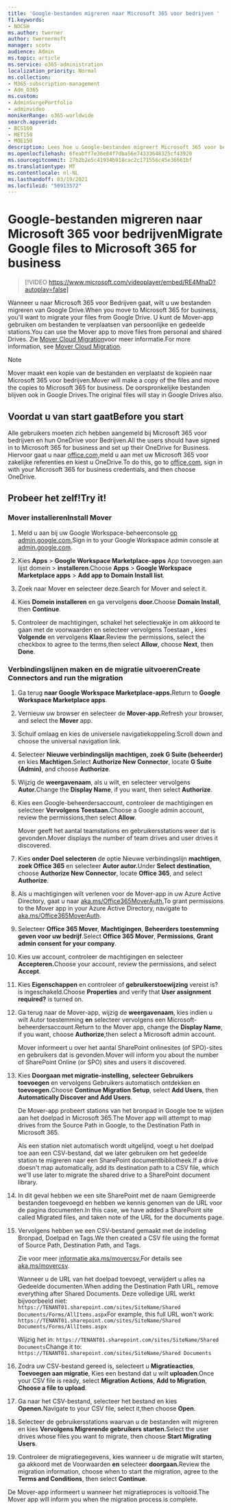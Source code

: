 ```yaml
---
title: 'Google-bestanden migreren naar Microsoft 365 voor bedrijven '
f1.keywords:
- NOCSH
ms.author: twerner
author: twernermsft
manager: scotv
audience: Admin
ms.topic: article
ms.service: o365-administration
localization_priority: Normal
ms.collection:
- M365-subscription-management
- Adm_O365
ms.custom:
- AdminSurgePortfolio
- adminvideo
monikerRange: o365-worldwide
search.appverid:
- BCS160
- MET150
- MOE150
description: Lees hoe u Google-bestanden migreert Microsoft 365 voor bedrijven met behulp van Mover.
ms.openlocfilehash: 6feabff7e36e84f7dba56e74333648325cf43920
ms.sourcegitcommit: 27b2b2e5c41934b918cac2c171556c45e36661bf
ms.translationtype: MT
ms.contentlocale: nl-NL
ms.lasthandoff: 03/19/2021
ms.locfileid: "50913572"
---
```

# <a name="migrate-google-files-to-microsoft-365-for-business"></a><span data-ttu-id="46524-103">Google-bestanden migreren naar Microsoft 365 voor bedrijven</span><span class="sxs-lookup"><span data-stu-id="46524-103">Migrate Google files to Microsoft 365 for business</span></span> 

> [!VIDEO https://www.microsoft.com/videoplayer/embed/RE4MhaD?autoplay=false]

<span data-ttu-id="46524-104">Wanneer u naar Microsoft 365 voor Bedrijven gaat, wilt u uw bestanden migreren van Google Drive.</span><span class="sxs-lookup"><span data-stu-id="46524-104">When you move to Microsoft 365 for business, you'll want to migrate your files from Google Drive.</span></span> <span data-ttu-id="46524-105">U kunt de Mover-app gebruiken om bestanden te verplaatsen van persoonlijke en gedeelde stations.</span><span class="sxs-lookup"><span data-stu-id="46524-105">You can use the Mover app to move files from personal and shared Drives.</span></span> <span data-ttu-id="46524-106">Zie [Mover Cloud Migration](/sharepointmigration/mover-plan-migration)voor meer informatie.</span><span class="sxs-lookup"><span data-stu-id="46524-106">For more information, see [Mover Cloud Migration](/sharepointmigration/mover-plan-migration).</span></span>

> [!NOTE]
> <span data-ttu-id="46524-107">Mover maakt een kopie van de bestanden en verplaatst de kopieën naar Microsoft 365 voor bedrijven.</span><span class="sxs-lookup"><span data-stu-id="46524-107">Mover will make a copy of the files and move the copies to Microsoft 365 for business.</span></span> <span data-ttu-id="46524-108">De oorspronkelijke bestanden blijven ook in Google Drives.</span><span class="sxs-lookup"><span data-stu-id="46524-108">The original files will stay in Google Drives also.</span></span>

## <a name="before-you-start"></a><span data-ttu-id="46524-109">Voordat u van start gaat</span><span class="sxs-lookup"><span data-stu-id="46524-109">Before you start</span></span>

<span data-ttu-id="46524-110">Alle gebruikers moeten zich hebben aangemeld bij Microsoft 365 voor bedrijven en hun OneDrive voor Bedrijven.</span><span class="sxs-lookup"><span data-stu-id="46524-110">All the users should have signed in to Microsoft 365 for business and set up their OneDrive for Business.</span></span> <span data-ttu-id="46524-111">Hiervoor gaat u naar [office.com,](https://office.com)meld u aan met uw Microsoft 365 voor zakelijke referenties en kiest u OneDrive.</span><span class="sxs-lookup"><span data-stu-id="46524-111">To do this, go to [office.com](https://office.com), sign in with your Microsoft 365 for business credentials, and then choose OneDrive.</span></span>

## <a name="try-it"></a><span data-ttu-id="46524-112">Probeer het zelf!</span><span class="sxs-lookup"><span data-stu-id="46524-112">Try it!</span></span>

### <a name="install-mover"></a><span data-ttu-id="46524-113">Mover installeren</span><span class="sxs-lookup"><span data-stu-id="46524-113">Install Mover</span></span>

1. <span data-ttu-id="46524-114">Meld u aan bij uw Google Workspace-beheerconsole [op admin.google.com.](https://admin.google.com)</span><span class="sxs-lookup"><span data-stu-id="46524-114">Sign in to your Google Workspace admin console at [admin.google.com](https://admin.google.com).</span></span>

1. <span data-ttu-id="46524-115">Kies **Apps**  >  **Google Workspace Marketplace-apps** App toevoegen aan lijst domein  >  **installeren**.</span><span class="sxs-lookup"><span data-stu-id="46524-115">Choose **Apps** > **Google Workspace Marketplace apps** > **Add app to Domain Install list**.</span></span>

1. <span data-ttu-id="46524-116">Zoek naar Mover en selecteer deze.</span><span class="sxs-lookup"><span data-stu-id="46524-116">Search for Mover and select it.</span></span>

1. <span data-ttu-id="46524-117">Kies **Domein installeren** en ga vervolgens **door.**</span><span class="sxs-lookup"><span data-stu-id="46524-117">Choose **Domain Install**, then **Continue**.</span></span>

1. <span data-ttu-id="46524-118">Controleer de machtigingen, schakel het selectievakje in om akkoord te gaan met de voorwaarden en selecteer vervolgens Toestaan **,** kies **Volgende** en vervolgens **Klaar.**</span><span class="sxs-lookup"><span data-stu-id="46524-118">Review the permissions, select the checkbox to agree to the terms,then select **Allow**, choose **Next**, then **Done**.</span></span>

### <a name="create-connectors-and-run-the-migration"></a><span data-ttu-id="46524-119">Verbindingslijnen maken en de migratie uitvoeren</span><span class="sxs-lookup"><span data-stu-id="46524-119">Create Connectors and run the migration</span></span>

1. <span data-ttu-id="46524-120">Ga terug **naar Google Workspace Marketplace-apps.**</span><span class="sxs-lookup"><span data-stu-id="46524-120">Return to **Google Workspace Marketplace apps**.</span></span>
1. <span data-ttu-id="46524-121">Vernieuw uw browser en selecteer de **Mover-app.**</span><span class="sxs-lookup"><span data-stu-id="46524-121">Refresh your browser, and select the **Mover** app.</span></span>
1. <span data-ttu-id="46524-122">Schuif omlaag en kies de universele navigatiekoppeling.</span><span class="sxs-lookup"><span data-stu-id="46524-122">Scroll down and choose the universal navigation link.</span></span>
1. <span data-ttu-id="46524-123">Selecteer **Nieuwe verbindingslijn machtigen,** **zoek G Suite (beheerder)** en kies **Machtigen.**</span><span class="sxs-lookup"><span data-stu-id="46524-123">Select **Authorize New Connector**, locate **G Suite (Admin)**, and choose **Authorize**.</span></span>
1. <span data-ttu-id="46524-124">Wijzig de **weergavenaam**, als u wilt, en selecteer vervolgens **Autor.**</span><span class="sxs-lookup"><span data-stu-id="46524-124">Change the **Display Name**, if you want, then select **Authorize**.</span></span>
1. <span data-ttu-id="46524-125">Kies een Google-beheerdersaccount, controleer de machtigingen en selecteer **Vervolgens Toestaan.**</span><span class="sxs-lookup"><span data-stu-id="46524-125">Choose a Google admin account, review the permissions,then select **Allow**.</span></span>

    <span data-ttu-id="46524-126">Mover geeft het aantal teamstations en gebruikersstations weer dat is gevonden.</span><span class="sxs-lookup"><span data-stu-id="46524-126">Mover displays the number of team drives and user drives it discovered.</span></span> 

1. <span data-ttu-id="46524-127">Kies **onder Doel selecteren** de optie Nieuwe verbindingslijn **machtigen**, **zoek Office 365** en selecteer **Autor autor.**</span><span class="sxs-lookup"><span data-stu-id="46524-127">Under **Select destination**, choose **Authorize New Connector**, locate **Office 365**, and select **Authorize**.</span></span>
1. <span data-ttu-id="46524-128">Als u machtigingen wilt verlenen voor de Mover-app in uw Azure Active Directory, gaat u naar [aka.ms/Office365MoverAuth.](https://aka.ms/Office365MoverAuth)</span><span class="sxs-lookup"><span data-stu-id="46524-128">To grant permissions to the Mover app in your Azure Active Directory, navigate to [aka.ms/Office365MoverAuth](https://aka.ms/Office365MoverAuth).</span></span>
1. <span data-ttu-id="46524-129">Selecteer **Office 365 Mover**, **Machtigingen**, **Beheerders toestemming geven voor uw bedrijf**.</span><span class="sxs-lookup"><span data-stu-id="46524-129">Select **Office 365 Mover**, **Permissions**, **Grant admin consent for your company**.</span></span>
1. <span data-ttu-id="46524-130">Kies uw account, controleer de machtigingen en selecteer **Accepteren.**</span><span class="sxs-lookup"><span data-stu-id="46524-130">Choose your account, review the permissions, and select **Accept**.</span></span>
1. <span data-ttu-id="46524-131">Kies **Eigenschappen** en controleer of **gebruikerstoewijzing** vereist is? is ingeschakeld.</span><span class="sxs-lookup"><span data-stu-id="46524-131">Choose **Properties** and verify that **User assignment required?** is turned on.</span></span>
1. <span data-ttu-id="46524-132">Ga terug naar de Mover-app, wijzig de **weergavenaam**, kies indien u wilt Autor toestemming **en** selecteer vervolgens een Microsoft-beheerdersaccount.</span><span class="sxs-lookup"><span data-stu-id="46524-132">Return to the Mover app, change the **Display Name**, if you want, choose **Authorize**,then select a Microsoft admin account.</span></span>

    <span data-ttu-id="46524-133">Mover informeert u over het aantal SharePoint onlinesites (of SPO)-sites en gebruikers dat is gevonden.</span><span class="sxs-lookup"><span data-stu-id="46524-133">Mover will inform you about the number of SharePoint Online (or SPO) sites and users it discovered.</span></span>
1. <span data-ttu-id="46524-134">Kies **Doorgaan met migratie-instelling,** **selecteer Gebruikers toevoegen** en vervolgens Gebruikers automatisch ontdekken en **toevoegen.**</span><span class="sxs-lookup"><span data-stu-id="46524-134">Choose **Continue Migration Setup**, select **Add Users**, then **Automatically Discover and Add Users**.</span></span>

    <span data-ttu-id="46524-135">De Mover-app probeert stations van het bronpad in Google toe te wijden aan het doelpad in Microsoft 365.</span><span class="sxs-lookup"><span data-stu-id="46524-135">The Mover app will attempt to map drives from the Source Path in Google, to the Destination Path in Microsoft 365.</span></span> 

    <span data-ttu-id="46524-136">Als een station niet automatisch wordt uitgelijnd, voegt u het doelpad toe aan een CSV-bestand, dat we later gebruiken om het gedeelde station te migreren naar een SharePoint documentbibliotheek.</span><span class="sxs-lookup"><span data-stu-id="46524-136">If a drive doesn't map automatically, add its destination path to a CSV file, which we'll use later to migrate the shared drive to a SharePoint document library.</span></span> 

1. <span data-ttu-id="46524-137">In dit geval hebben we een site SharePoint met de naam Gemigreerde bestanden toegevoegd en hebben we kennis genomen van de URL voor de pagina documenten.</span><span class="sxs-lookup"><span data-stu-id="46524-137">In this case, we have added a SharePoint site called Migrated files, and taken note of the URL for the documents page.</span></span> 
1. <span data-ttu-id="46524-138">Vervolgens hebben we een CSV-bestand gemaakt met de indeling Bronpad, Doelpad en Tags.</span><span class="sxs-lookup"><span data-stu-id="46524-138">We then created a CSV file using the format of Source Path, Destination Path, and Tags.</span></span> 

    <span data-ttu-id="46524-139">Zie voor meer [informatie aka.ms/movercsv.](/sharepointmigration/mover-create-migration-csv)</span><span class="sxs-lookup"><span data-stu-id="46524-139">For details see [aka.ms/movercsv](/sharepointmigration/mover-create-migration-csv).</span></span>

    <span data-ttu-id="46524-140">Wanneer u de URL van het doelpad toevoegt, verwijdert u alles na Gedeelde documenten.</span><span class="sxs-lookup"><span data-stu-id="46524-140">When adding the Destination Path URL, remove everything after Shared Documents.</span></span> <span data-ttu-id="46524-141">Deze volledige URL werkt bijvoorbeeld niet: `https://TENANT01.sharepoint.com/sites/SiteName/Shared Documents/Forms/AllItems.aspx`</span><span class="sxs-lookup"><span data-stu-id="46524-141">For example, this full URL won't work: `https://TENANT01.sharepoint.com/sites/SiteName/Shared Documents/Forms/AllItems.aspx`</span></span>

    <span data-ttu-id="46524-142">Wijzig het in: `https://TENANT01.sharepoint.com/sites/SiteName/Shared Documents`</span><span class="sxs-lookup"><span data-stu-id="46524-142">Change it to: `https://TENANT01.sharepoint.com/sites/SiteName/Shared Documents`</span></span>

1. <span data-ttu-id="46524-143">Zodra uw CSV-bestand gereed is, selecteert u **Migratieacties**, **Toevoegen aan migratie**, Kies een bestand dat u wilt **uploaden**.</span><span class="sxs-lookup"><span data-stu-id="46524-143">Once your CSV file is ready, select **Migration Actions**, **Add to Migration**, **Choose a file to upload**.</span></span>
1. <span data-ttu-id="46524-144">Ga naar het CSV-bestand, selecteer het bestand en kies **Openen.**</span><span class="sxs-lookup"><span data-stu-id="46524-144">Navigate to your CSV file, select it,then choose **Open**.</span></span>
1. <span data-ttu-id="46524-145">Selecteer de gebruikersstations waarvan u de bestanden wilt migreren en kies **Vervolgens Migrerende gebruikers starten.**</span><span class="sxs-lookup"><span data-stu-id="46524-145">Select the user drives whose files you want to migrate, then choose **Start Migrating Users**.</span></span>
1. <span data-ttu-id="46524-146">Controleer de migratiegegevens, kies wanneer u de migratie wilt starten, ga akkoord met de Voorwaarden **en** selecteer **doorgaan.**</span><span class="sxs-lookup"><span data-stu-id="46524-146">Review the migration information, choose when to start the migration, agree to the **Terms and Conditions**, then select **Continue**.</span></span>

<span data-ttu-id="46524-147">De Mover-app informeert u wanneer het migratieproces is voltooid.</span><span class="sxs-lookup"><span data-stu-id="46524-147">The Mover app will inform you when the migration process is complete.</span></span>